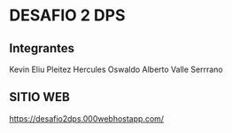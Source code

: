 # DESAFIO 2 DPS 
## Integrantes
Kevin Eliu Pleitez Hercules 
Oswaldo Alberto Valle Serrrano


## SITIO WEB
https://desafio2dps.000webhostapp.com/
